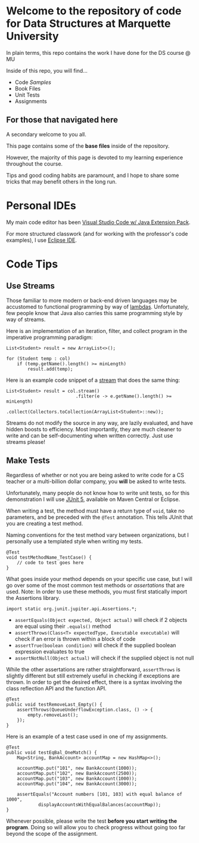 
# Welcome to the repository of code for Data Structures at Marquette University

In plain terms, this repo contains the work I have done for the DS course @ MU

Inside of this repo, you will find...

- Code *Samples*
- Book Files
- Unit Tests
- Assignments

## For those that navigated here

A secondary welcome to you all.

This page contains some of the **base files** inside of the repository.

However, the majority of this page is devoted to my learning experience throughout the course.

Tips and good coding habits are paramount, and I hope to share some tricks that may benefit others in the long run.

# Personal IDEs

My main code editor has been [Visual Studio Code w/ Java Extension Pack](https://code.visualstudio.com/docs/languages/java).

For more structured classwork (and for working with the professor's code examples), I use [Eclipse IDE](https://www.eclipse.org/downloads/).

# Code Tips

## Use Streams

Those familiar to more modern or back-end driven languages may be accustomed to functional programming by way of [lambdas](https://en.wikipedia.org/wiki/Anonymous_function). Unfortunately, few people know that Java also carries this same programming style by way of streams.

Here is an implementation of an iteration, filter, and collect program in the imperative programming paradigm:

```[java]
List<Student> result = new ArrayList<>();

for (Student temp : col)
    if (temp.getName().length() >= minLength)
        result.add(temp);
```

Here is an example code snippet of a [stream](https://docs.oracle.com/en/java/javase/13/docs/api/java.base/java/util/stream/package-summary.html) that does the same thing:

```[java]
List<Student> result = col.stream()
                          .filter(e -> e.getName().length() >= minLength)
                          .collect(Collectors.toCollection(ArrayList<Student>::new));
```

Streams do not modify the source in any way, are lazily evaluated, and have hidden boosts to efficiency. Most importantly, they are much cleaner to write and can be self-documenting when written correctly. Just use streams please!

## Make Tests

Regardless of whether or not you are being asked to write code for a CS teacher or a multi-billion dollar company, you **will** be asked to write tests.

Unfortunately, many people do not know how to write unit tests, so for this demonstration I will use [JUnit 5](https://junit.org/junit5/), available on Maven Central or Eclipse.

When writing a test, the method must have a return type of `void`, take no parameters, and be preceded with the `@Test` annotation. This tells JUnit that you are creating a test method.

Naming conventions for the test method vary between organizations, but I personally use a templated style when writing my tests.

```[java]
@Test
void testMethodName_TestCase() {
    // code to test goes here
}
```

What goes inside your method depends on your specific use case, but I will go over some of the most common test methods or *assertations* that are used.
Note: In order to use these methods, you must first statically import the Assertions library.

```[java]
import static org.junit.jupiter.api.Assertions.*;
```

- `assertEquals(Object expected, Object actual)` will check if 2 objects are equal using their `.equals()` method
- `assertThrows​(Class<T> expectedType, Executable executable)` will check if an error is thrown within a block of code
- `assertTrue​(boolean condition)` will check if the supplied boolean expression evaluates to true
- `assertNotNull​(Object actual)` will check if the supplied object is not null

While the other assertations are rather straightforward, `assertThrows` is slightly different but still extremely useful in checking if exceptions are thrown. In order to get the desired effect, there is a syntax involving the class reflection API and the function API.

```[java]
@Test
public void testRemoveLast_Empty() {
    assertThrows(QueueUnderflowException.class, () -> {
        empty.removeLast();
    });
}
```

Here is an example of a test case used in one of my assignments.

```[java]
@Test
public void testEqBal_OneMatch() {
    Map<String, BankAccount> accountMap = new HashMap<>();

    accountMap.put("101", new BankAccount(1000));
    accountMap.put("102", new BankAccount(2500));
    accountMap.put("103", new BankAccount(1000));
    accountMap.put("104", new BankAccount(3000));

    assertEquals("Account numbers [101, 103] with equal balance of 1000",
            displayAccountsWithEqualBalances(accountMap));
}
```

Whenever possible, please write the test **before you start writing the program**. Doing so will allow you to check progress without going too far beyond the scope of the assignment.
